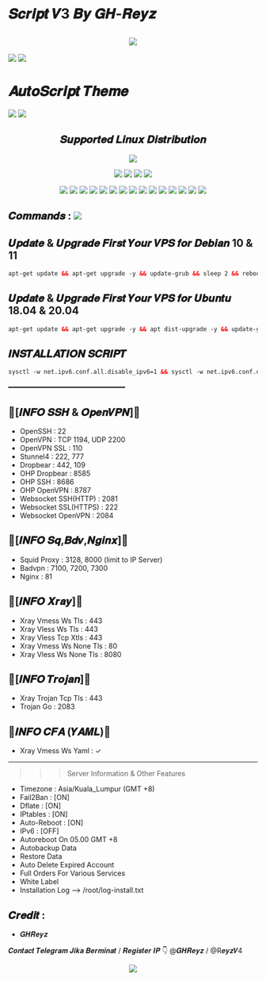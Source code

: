 # 𝑺𝒄𝒓𝒊𝒑𝒕 𝑽3 𝑩𝒚 𝑮𝑯-𝑹𝒆𝒚𝒛
 <h2 align="center"><img src="https://i.postimg.cc/rp6kh7nd/IMG-20230109-001107.jpg"></h2>
<img src="https://i.postimg.cc/wTZ8vSdW/IMG-20230109-001118.jpg"></h2>
<img src="https://i.postimg.cc/JzjsrYw8/IMG-20230107-001941.jpg"></h2>

# 𝑨𝒖𝒕𝒐𝑺𝒄𝒓𝒊𝒑𝒕 𝑻𝒉𝒆𝒎𝒆
<img src="https://i.postimg.cc/w380N4wz/IMG-20230107-004553.jpg"></h2>
<img src="https://i.postimg.cc/pTKv84ZV/IMG-20230107-001929.jpg"></h2>



<h2 align="center"> 𝑺𝒖𝒑𝒑𝒐𝒓𝒕𝒆𝒅 𝑳𝒊𝒏𝒖𝒙 𝑫𝒊𝒔𝒕𝒓𝒊𝒃𝒖𝒕𝒊𝒐𝒏</h2>
<p align="center"><img src="https://d33wubrfki0l68.cloudfront.net/5911c43be3b1da526ed609e9c55783d9d0f6b066/9858b/assets/img/debian-ubuntu-hover.png"></p>
<p align="center"><img src="https://img.shields.io/static/v1?style=for-the-badge&logo=debian&label=Debian%2010&message=Buster&color=blue"> <img src="https://img.shields.io/static/v1?style=for-the-badge&logo=debian&label=Debian%2011&message=Bullseye&color=blue"> <img src="https://img.shields.io/static/v1?style=for-the-badge&logo=ubuntu&label=Ubuntu%2018&message=18.04 LTS&color=blue"> <img src="https://img.shields.io/static/v1?style=for-the-badge&logo=ubuntu&label=Ubuntu%2020&message=20.04 LTS&color=blue"></p>

<p align="center"><img src="https://img.shields.io/badge/Service-OpenSSH-success.svg"> <img src="https://img.shields.io/badge/Service-Dropbear-success.svg">  <img src="https://img.shields.io/badge/Service-Websocket-success.svg"> <img src="https://img.shields.io/badge/Service-BadVPN-success.svg">  <img src="https://img.shields.io/badge/Service-Stunnel-success.svg">  <img src="https://img.shields.io/badge/Service-OpenVPN-success.svg">  <img src="https://img.shields.io/badge/Service-Squid3-success.svg">  <img   src="https://img.shields.io/badge/Service-Webmin-success.svg">  <img src="https://img.shields.io/badge/Service-OHP-success.svg">  <img
src="https://img.shields.io/badge/Service-Xray-success.svg">  <img src= "https://img.shields.io/badge/Service-SSR-success.svg">  <img src="https://img.shields.io/badge/Service-Trojan Go-success.svg"> <img src="https://img.shields.io/badge/Service-Trojan-success.svg"> <img src="https://img.shields.io/badge/Service-WireGuard-success.svg"> <img src="https://img.shields.io/badge/Service-Shadowsocks-success.svg">

## 𝑪𝒐𝒎𝒎𝒂𝒏𝒅𝒔 : <img src="https://img.shields.io/static/v1?style=for-the-badge&logo=powershell&label=Shell&message=Bash%20Script&color=lightgray">

## 𝑼𝒑𝒅𝒂𝒕𝒆 & 𝑼𝒑𝒈𝒓𝒂𝒅𝒆 𝑭𝒊𝒓𝒔𝒕 𝒀𝒐𝒖𝒓 𝑽𝑷𝑺 𝒇𝒐𝒓 𝑫𝒆𝒃𝒊𝒂𝒏 10 & 11

  ```html
  apt-get update && apt-get upgrade -y && update-grub && sleep 2 && reboot

  ```

## 𝑼𝒑𝒅𝒂𝒕𝒆 & 𝑼𝒑𝒈𝒓𝒂𝒅𝒆 𝑭𝒊𝒓𝒔𝒕 𝒀𝒐𝒖𝒓 𝑽𝑷𝑺 𝒇𝒐𝒓 𝑼𝒃𝒖𝒏𝒕𝒖 18.04 & 20.04

  ```html
  apt-get update && apt-get upgrade -y && apt dist-upgrade -y && update-grub && sleep 2 && reboot

  ```
 
## 𝑰𝑵𝑺𝑻𝑨𝑳𝑳𝑨𝑻𝑰𝑶𝑵 𝑺𝑪𝑹𝑰𝑷𝑻
```html
sysctl -w net.ipv6.conf.all.disable_ipv6=1 && sysctl -w net.ipv6.conf.default.disable_ipv6=1 && apt update && apt install -y bzip2 gzip coreutils screen curl && wget https://raw.githubusercontent.com/GH-reyz/scriptv3/main/setup.sh && chmod +x setup.sh && sed -i -e 's/\r$//' setup.sh && screen -S setup ./setup.sh

```
━━━━━━━━━━━━━━━━━━━━━━━━━━━━
                                                                                                                                               
🔰[𝑰𝑵𝑭𝑶 𝑺𝑺𝑯 & 𝑶𝒑𝒆𝒏𝑽𝑷𝑵]🔰                                                       
-------------------------                                                      
- OpenSSH                 : 22                                                  
- OpenVPN                 : TCP 1194, UDP 2200                                  
- OpenVPN SSL             : 110                                                 
- Stunnel4                : 222, 777                                            
- Dropbear                : 442, 109                                            
- OHP Dropbear            : 8585                                                
- OHP SSH                 : 8686                                                
- OHP OpenVPN             : 8787                                                
- Websocket SSH(HTTP)     : 2081                                                
- Websocket SSL(HTTPS)    : 222                                                 
- Websocket OpenVPN       : 2084 
                                                                                                                                
🔰[𝑰𝑵𝑭𝑶 𝑺𝒒,𝑩𝒅𝒗,𝑵𝒈𝒊𝒏𝒙]🔰                                                   
---------------------------                                                    
- Squid Proxy             : 3128, 8000 (limit to IP Server)                     
- Badvpn                  : 7100, 7200, 7300                                    
- Nginx                   : 81  
                                                                                                                                 
🔰[𝑰𝑵𝑭𝑶 𝑿𝒓𝒂𝒚]🔰                                                                
----------------                                                               
- Xray Vmess Ws Tls       : 443                                                 
- Xray Vless Ws Tls       : 443
- Xray Vless Tcp Xtls     : 443
- Xray Vmess Ws None Tls  : 80
- Xray Vless Ws None Tls  : 8080

🔰[𝑰𝑵𝑭𝑶 𝑻𝒓𝒐𝒋𝒂𝒏]🔰
------------------
- Xray Trojan Tcp Tls     : 443
- Trojan Go               : 2083

🔰𝑰𝑵𝑭𝑶 𝑪𝑭𝑨 (𝒀𝑨𝑴𝑳)🔰
----------------------------------
- Xray Vmess Ws Yaml      : ✓

--------------------------------------------------------------
   >>> Server Information & Other Features
   - Timezone                : Asia/Kuala_Lumpur (GMT +8)
   - Fail2Ban                : [ON]
   - Dflate                  : [ON]
   - IPtables                : [ON]
   - Auto-Reboot             : [ON]
   - IPv6                    : [OFF]
   - Autoreboot On 05.00 GMT +8
   - Autobackup Data
   - Restore Data
   - Auto Delete Expired Account
   - Full Orders For Various Services
   - White Label
   - Installation Log --> /root/log-install.txt

## 𝑪𝒓𝒆𝒅𝒊𝒕 : 
* 𝑮𝑯𝑹𝒆𝒚𝒛

𝑪𝒐𝒏𝒕𝒂𝒄𝒕 𝑻𝒆𝒍𝒆𝒈𝒓𝒂𝒎 𝑱𝒊𝒌𝒂 𝑩𝒆𝒓𝒎𝒊𝒏𝒂𝒕 / 𝑹𝒆𝒈𝒊𝒔𝒕𝒆𝒓 𝑰𝑷 👇 @𝑮𝑯𝑹𝒆𝒚𝒛 / @R𝒆𝒚𝒛𝑽4


<p align="center">
  <a><img src="https://img.shields.io/badge/Copyright%20©-ScriptKontol%20AutoScriptVPN%202022.%20All%20rights%20reserved...-blueviolet.svg" style="max-width:200%;">
    </p>
   </p>
